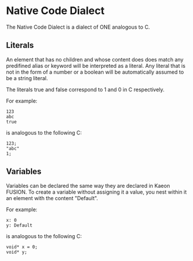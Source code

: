 # Native Code Dialect

The Native Code Dialect is a dialect of ONE analogous to C.

## Literals

An element that has no children and whose content does does match any predifined alias or keyword will be interpreted as a literal.
Any literal that is not in the form of a number or a boolean will be automatically assumed to be a string literal.

The literals true and false correspond to 1 and 0 in C respectively.

For example:

    123
    abc
    true

is analogous to the following C:

    123;
    "abc"
    1;

## Variables

Variables can be declared the same way they are declared in Kaeon FUSION.
To create a variable without assigning it a value,
you nest within it an element with the content "Default".

For example:

    x: 0
    y: Default

is analogous to the following C:

    void* x = 0;
    void* y;